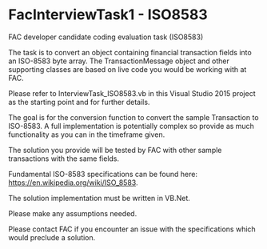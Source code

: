 # FacInterviewTask1 - ISO8583
FAC developer candidate coding evaluation task (ISO8583)

The task is to convert an object containing financial transaction fields 
into an ISO-8583 byte array. The TransactionMessage object and other 
supporting classes are based on live code you would be working with at FAC. 

Please refer to InterviewTask_ISO8583.vb in this Visual Studio 2015 project 
as the starting point and for further details.

The goal is for the conversion function to convert the sample Transaction 
to ISO-8583. A full implementation is potentially complex so provide as much 
functionality as you can in the timeframe given. 

The solution you provide will be tested by FAC with other sample 
transactions with the same fields.

Fundamental ISO-8583 specifications can be found here:
https://en.wikipedia.org/wiki/ISO_8583. 

The solution implementation must be written in VB.Net. 

Please make any assumptions needed.

Please contact FAC if you encounter an issue with the specifications 
which would preclude a solution. 
